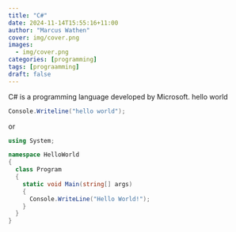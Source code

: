 ```yaml
---
title: "C#"
date: 2024-11-14T15:55:16+11:00
author: "Marcus Wathen"
cover: img/cover.png
images:
  - img/cover.png
categories: [programming]
tags: [prograamming]
draft: false
---
```


C#
is a programming language developed by Microsoft.
hello world
```c#
Console.Writeline("hello world");
```

or 

```c#
using System;

namespace HelloWorld
{
  class Program
  {
    static void Main(string[] args)
    {
      Console.WriteLine("Hello World!");    
    }
  }
}
```
